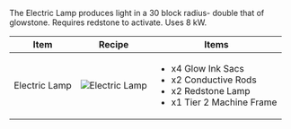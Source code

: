 The Electric Lamp produces light in a 30 block radius- double that of glowstone. Requires redstone to activate. Uses 8 kW.

| Item | Recipe | Items |
|------|--------|-------|
| Electric Lamp | ![Electric Lamp](https://cdn.discordapp.com/attachments/739536694398812230/879442329793073162/electric_lamp.png) | <ul><li>x4 Glow Ink Sacs</li><li>x2 Conductive Rods</li><li>x2 Redstone Lamp</li><li>x1 Tier 2 Machine Frame</li></ul> |

